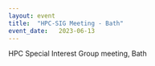 ```yaml
---
layout: event
title:  "HPC-SIG Meeting - Bath"
event_date:   2023-06-13
---
```


HPC Special Interest Group meeting, Bath
